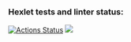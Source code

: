 ### Hexlet tests and linter status:
[![Actions Status](https://github.com/viskuzi/frontend-project-lvl1/workflows/hexlet-check/badge.svg)](https://github.com/viskuzi/frontend-project-lvl1/actions)
<a href="https://codeclimate.com/github/codeclimate/codeclimate/maintainability"><img src="https://api.codeclimate.com/v1/badges/a99a88d28ad37a79dbf6/maintainability" /></a>
